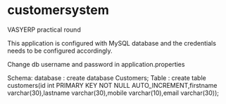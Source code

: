 # customersystem
VASYERP practical round


This application is configured with MySQL database and the credentials needs to be configured accordingly.

Change db username and password in application.properties

Schema: 
  database : create database Customers;
  Table    : create table customers(id int PRIMARY KEY NOT NULL AUTO_INCREMENT,firstname varchar(30),lastname varchar(30),mobile varchar(10),email varchar(30));
